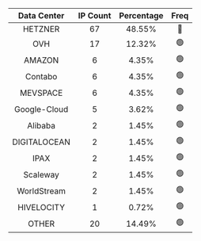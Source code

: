 | Data Center | IP Count | Percentage | Freq |
|:------------:|:--------:|:-----------:|:-----:|
| HETZNER | 67 | 48.55% | 🔴 |
| OVH | 17 | 12.32% | 🟢 |
| AMAZON | 6 | 4.35% | 🟢 |
| Contabo | 6 | 4.35% | 🟢 |
| MEVSPACE | 6 | 4.35% | 🟢 |
| Google-Cloud | 5 | 3.62% | 🟢 |
| Alibaba | 2 | 1.45% | 🟢 |
| DIGITALOCEAN | 2 | 1.45% | 🟢 |
| IPAX | 2 | 1.45% | 🟢 |
| Scaleway | 2 | 1.45% | 🟢 |
| WorldStream | 2 | 1.45% | 🟢 |
| HIVELOCITY | 1 | 0.72% | 🟢 |
| OTHER | 20 | 14.49% | 🟢 |